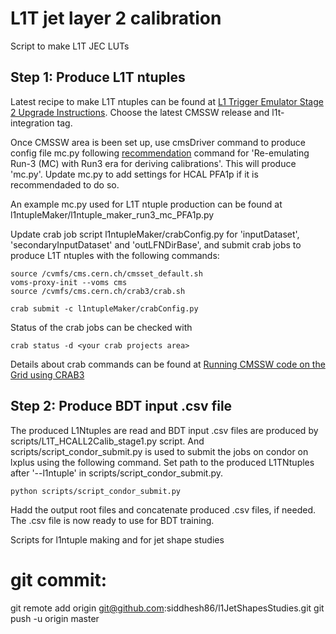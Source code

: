 # L1T jet layer 2 calibration
Script to make L1T JEC LUTs

## Step 1: Produce L1T ntuples
Latest recipe to make L1T ntuples can be found at [L1 Trigger Emulator Stage 2 Upgrade Instructions](https://twiki.cern.ch/twiki/bin/view/CMSPublic/SWGuideL1TStage2Instructions#Environment_Setup_with_Integrati). Choose the latest CMSSW release and l1t-integration tag.

Once CMSSW area is been set up, use cmsDriver command to produce config file mc.py following [recommendation](https://twiki.cern.ch/twiki/bin/view/CMSPublic/SWGuideL1TStage2Instructions#Workflows) command for 'Re-emulating Run-3 (MC) with Run3 era for deriving calibrations'. 
This will produce 'mc.py'. Update mc.py to add settings for HCAL PFA1p if it is recommendaded to do so.

An example mc.py used for L1T ntuple production can be found at l1ntupleMaker/l1ntuple_maker_run3_mc_PFA1p.py

Update crab job script l1ntupleMaker/crabConfig.py for 'inputDataset', 'secondaryInputDataset' and 'outLFNDirBase', and submit crab jobs to produce L1T ntuples with the following commands:
```
source /cvmfs/cms.cern.ch/cmsset_default.sh
voms-proxy-init --voms cms
source /cvmfs/cms.cern.ch/crab3/crab.sh

crab submit -c l1ntupleMaker/crabConfig.py
```

Status of the crab jobs can be checked with
```
crab status -d <your crab projects area>
```
Details about crab commands can be found at [Running CMSSW code on the Grid using CRAB3](https://twiki.cern.ch/twiki/bin/view/CMSPublic/WorkBookCRAB3Tutorial)


## Step 2: Produce BDT input .csv file
The produced L1Ntuples are read and BDT input .csv files are produced by scripts/L1T_HCALL2Calib_stage1.py script. And scripts/script_condor_submit.py is used to submit the jobs on condor on lxplus using the following command.
Set path to the produced L1TNtuples after '--l1ntuple' in scripts/script_condor_submit.py.
```
python scripts/script_condor_submit.py
```

Hadd the output root files and concatenate produced .csv files, if needed.
The .csv file is now ready to use for BDT training.





Scripts for l1ntuple making and
for jet shape studies


# git commit:
git remote add origin git@github.com:siddhesh86/l1JetShapesStudies.git
git push -u origin master
